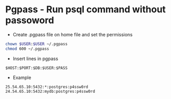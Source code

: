 #  Pgpass - Run psql command without passoword

- Create .pgpass file on home file and set the permissions
```bash
chown $USER:$USER ~/.pgpass
chmod 600 ~/.pgpass
```

- Insert lines in pgpass

```
$HOST:$PORT:$DB:$USER:$PASS
```

- Example

```
25.54.65.10:5432:*:postgres:p4ssw0rd
24.54.65.10:5432:mydb:postgres:p4ssw0rd
```